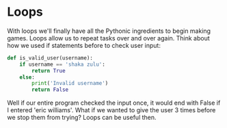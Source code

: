 # Loops

With loops we'll finally have all the Pythonic ingredients to begin making games. Loops allow us to repeat tasks over and over again. Think about how we used if statements before to check user input:

```python
def is_valid_user(username):
    if username == 'shaka zulu':
        return True
    else:
        print('Invalid username')
        return False
```

Well if our entire program checked the input once, it would end with False if I entered 'eric williams'. What if we wanted to give the user 3 times before we stop them from trying? Loops can be useful then.
